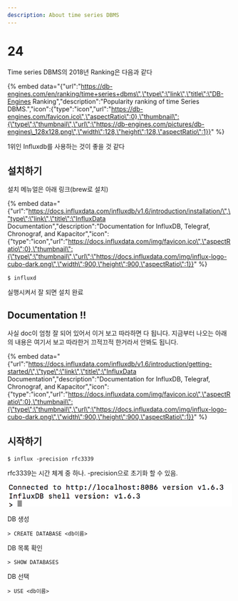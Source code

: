```yaml
---
description: About time series DBMS
---
```


# 24

Time series DBMS의 2018년 Ranking은 다음과 같다

{% embed data="{\"url\":\"https://db-engines.com/en/ranking/time+series+dbms\",\"type\":\"link\",\"title\":\"DB-Engines Ranking\",\"description\":\"Popularity ranking of time Series DBMS.\",\"icon\":{\"type\":\"icon\",\"url\":\"https://db-engines.com/favicon.ico\",\"aspectRatio\":0},\"thumbnail\":{\"type\":\"thumbnail\",\"url\":\"https://db-engines.com/pictures/db-engines\_128x128.png\",\"width\":128,\"height\":128,\"aspectRatio\":1}}" %}

1위인 Influxdb를 사용하는 것이 좋을 것 같다



## 설치하기

설치 메뉴얼은 아래 링크\(brew로 설치\) 

{% embed data="{\"url\":\"https://docs.influxdata.com/influxdb/v1.6/introduction/installation/\",\"type\":\"link\",\"title\":\"InfluxData Documentation\",\"description\":\"Documentation for InfluxDB, Telegraf, Chronograf, and Kapacitor\",\"icon\":{\"type\":\"icon\",\"url\":\"https://docs.influxdata.com/img/favicon.ico\",\"aspectRatio\":0},\"thumbnail\":{\"type\":\"thumbnail\",\"url\":\"https://docs.influxdata.com/img/influx-logo-cubo-dark.png\",\"width\":900,\"height\":900,\"aspectRatio\":1}}" %}

```
$ influxd
```

실행시켜서 잘 되면 설치 완료

## Documentation !! 

사실 doc이 엄청 잘 되어 있어서 이거 보고 따라하면 다 됩니다. 지금부터 나오는 아래의 내용은 여기서 보고 따라한거 끄적끄적 한거라서 안봐도 됩니다.

{% embed data="{\"url\":\"https://docs.influxdata.com/influxdb/v1.6/introduction/getting-started/\",\"type\":\"link\",\"title\":\"InfluxData Documentation\",\"description\":\"Documentation for InfluxDB, Telegraf, Chronograf, and Kapacitor\",\"icon\":{\"type\":\"icon\",\"url\":\"https://docs.influxdata.com/img/favicon.ico\",\"aspectRatio\":0},\"thumbnail\":{\"type\":\"thumbnail\",\"url\":\"https://docs.influxdata.com/img/influx-logo-cubo-dark.png\",\"width\":900,\"height\":900,\"aspectRatio\":1}}" %}

## 시작하기

```text
$ influx -precision rfc3339
```

rfc3339는 시간 체계 중 하나. -precision으로 초기화 할 수 있음. 

![&#xC774;&#xB807;&#xAC8C; &#xB098;&#xC624;&#xBA74; CLI&#xBAA8;&#xB4DC;&#xB85C; &#xC9C4;&#xC785;! &#xC774;&#xC81C; DB&#xB97C; &#xB9CC;&#xC9C8; &#xC218; &#xC788;&#xB2E4;](../.gitbook/assets/2018-09-24-10.36.36%20%281%29.png)

DB 생성

```text
> CREATE DATABASE <db이름>
```

DB 목록 확인

```text
> SHOW DATABASES
```

DB 선택

```text
> USE <db이름>
```



